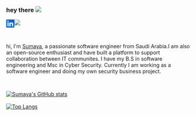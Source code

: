 
### hey there <img src="https://media.giphy.com/media/hvRJCLFzcasrR4ia7z/giphy.gif" width="25px">

 
<a href="https://www.linkedin.com/in/tamimis/">
  <img align="left" alt="LinkedIN" width="22px" src="https://github.com/suumaya/assets/blob/master/linkedin.svg" />
</a>

![](https://visitor-badge.glitch.me/badge?page_id=ragol.ragol)

<br />

hi, I'm [Sumaya](https://github.com/suumaya), a passionate software engineer from Saudi Arabia.I am also an open-source enthusiast and have built a platform to support collaboration between IT communites. I have my B.S in software engineering and Msc in Cyber Security. Currently I am working as a software engineer and doing my own security business project.

  <br />

 
[![Sumaya's GitHub stats](https://github-readme-stats.vercel.app/api?username=suumaya&show_icons=true&theme=shades-of-purple)](https://github.com/anuraghazra/github-readme-stats)
   <br>  
 [![Top Langs](https://github-readme-stats.vercel.app/api/top-langs/?username=suumaya&show_icons=true&theme=shades-of-purple)](https://github.com/anuraghazra/github-readme-stats)
